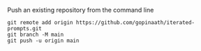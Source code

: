 



Push an existing repository from the command line
```
git remote add origin https://github.com/gopinaath/iterated-prompts.git
git branch -M main
git push -u origin main
```

